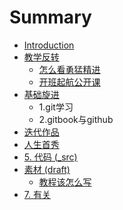 # Summary

* [Introduction](README.md)
* [教学反转](0MOOC/README.md)
   * [怎么看勇猛精进](0MOOC/1zen_yao_kan_yong_meng_jing_jin.md)
   * [开班起航公开课](0MOOC/2kai_ban_qi_hang_gong_kai_ke.md)
* [基础旋进](1sTry/README.md)
   * 1.git学习
   * 2.gitbook与github
* [迭代作品](2nDev/README.md)
* [人生首秀](3rDemo/README.md)
* [5. 代码 (_src)](_src/README.md)
* [素材 (draft)](draft/README.md)
   * [教程该怎么写](draft/how2tutorial.md)
* [7. 有关](ABOUT.md)

